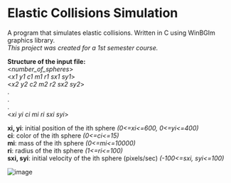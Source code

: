 # Elastic Collisions Simulation  
A program that simulates elastic collisions. Written in C using WinBGIm graphics library.  
*This project was created for a 1st semester course.*  
  
**Structure of the input file:**  
<*number_of_spheres*>    
<*x1 y1 c1 m1 r1 sx1 sy1*>   
<*x2 y2 c2 m2 r2 sx2 sy2*>  
.  
.  
.  
<*xi yi ci mi ri sxi syi*>  

**xi, yi**: initial position of the ith sphere *(0<=xi<=600, 0<=yi<=400)*   
**ci**: color of the ith sphere *(0<=ci<=15)*  
**mi**: mass of the ith sphere *(0<=mi<=10000)*  
**ri**: radius of the ith sphere *(1<=ri<=100)*  
**sxi, syi**: initial velocity of the ith sphere (pixels/sec) *(-100<=sxi, syi<=100)*  
  
  
  ![image](https://i.ibb.co/SnpWZpT/Untitled.png)
  
